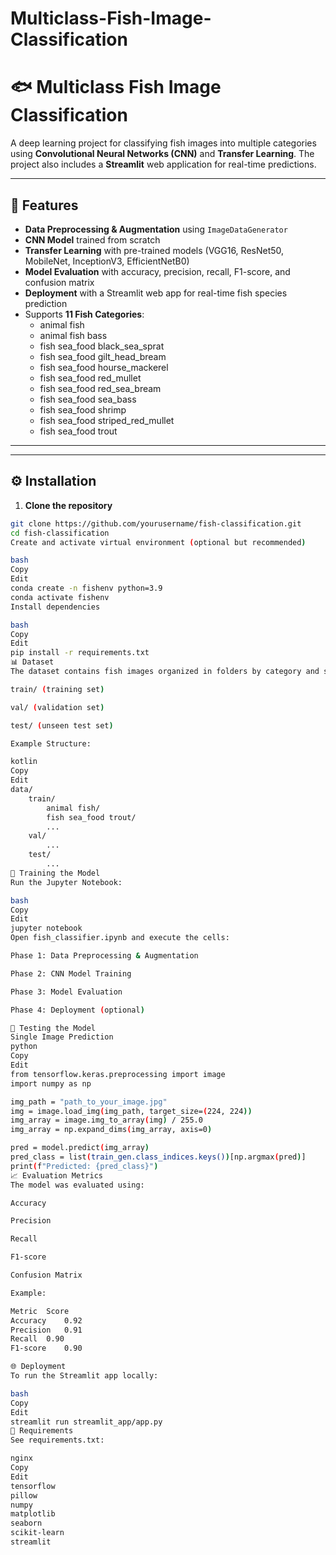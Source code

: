 # Multiclass-Fish-Image-Classification
# 🐟 Multiclass Fish Image Classification

A deep learning project for classifying fish images into multiple categories using **Convolutional Neural Networks (CNN)** and **Transfer Learning**. The project also includes a **Streamlit** web application for real-time predictions.

---

## 📌 Features
- **Data Preprocessing & Augmentation** using `ImageDataGenerator`
- **CNN Model** trained from scratch
- **Transfer Learning** with pre-trained models (VGG16, ResNet50, MobileNet, InceptionV3, EfficientNetB0)
- **Model Evaluation** with accuracy, precision, recall, F1-score, and confusion matrix
- **Deployment** with a Streamlit web app for real-time fish species prediction
- Supports **11 Fish Categories**:
  - animal fish
  - animal fish bass
  - fish sea_food black_sea_sprat
  - fish sea_food gilt_head_bream
  - fish sea_food hourse_mackerel
  - fish sea_food red_mullet
  - fish sea_food red_sea_bream
  - fish sea_food sea_bass
  - fish sea_food shrimp
  - fish sea_food striped_red_mullet
  - fish sea_food trout

---

---

## ⚙️ Installation
1. **Clone the repository**
```bash
git clone https://github.com/yourusername/fish-classification.git
cd fish-classification
Create and activate virtual environment (optional but recommended)

bash
Copy
Edit
conda create -n fishenv python=3.9
conda activate fishenv
Install dependencies

bash
Copy
Edit
pip install -r requirements.txt
📊 Dataset
The dataset contains fish images organized in folders by category and split into:

train/ (training set)

val/ (validation set)

test/ (unseen test set)

Example Structure:

kotlin
Copy
Edit
data/
    train/
        animal fish/
        fish sea_food trout/
        ...
    val/
        ...
    test/
        ...
🚀 Training the Model
Run the Jupyter Notebook:

bash
Copy
Edit
jupyter notebook
Open fish_classifier.ipynb and execute the cells:

Phase 1: Data Preprocessing & Augmentation

Phase 2: CNN Model Training

Phase 3: Model Evaluation

Phase 4: Deployment (optional)

🧪 Testing the Model
Single Image Prediction
python
Copy
Edit
from tensorflow.keras.preprocessing import image
import numpy as np

img_path = "path_to_your_image.jpg"
img = image.load_img(img_path, target_size=(224, 224))
img_array = image.img_to_array(img) / 255.0
img_array = np.expand_dims(img_array, axis=0)

pred = model.predict(img_array)
pred_class = list(train_gen.class_indices.keys())[np.argmax(pred)]
print(f"Predicted: {pred_class}")
📈 Evaluation Metrics
The model was evaluated using:

Accuracy

Precision

Recall

F1-score

Confusion Matrix

Example:

Metric	Score
Accuracy	0.92
Precision	0.91
Recall	0.90
F1-score	0.90

🌐 Deployment
To run the Streamlit app locally:

bash
Copy
Edit
streamlit run streamlit_app/app.py
📜 Requirements
See requirements.txt:

nginx
Copy
Edit
tensorflow
pillow
numpy
matplotlib
seaborn
scikit-learn
streamlit

